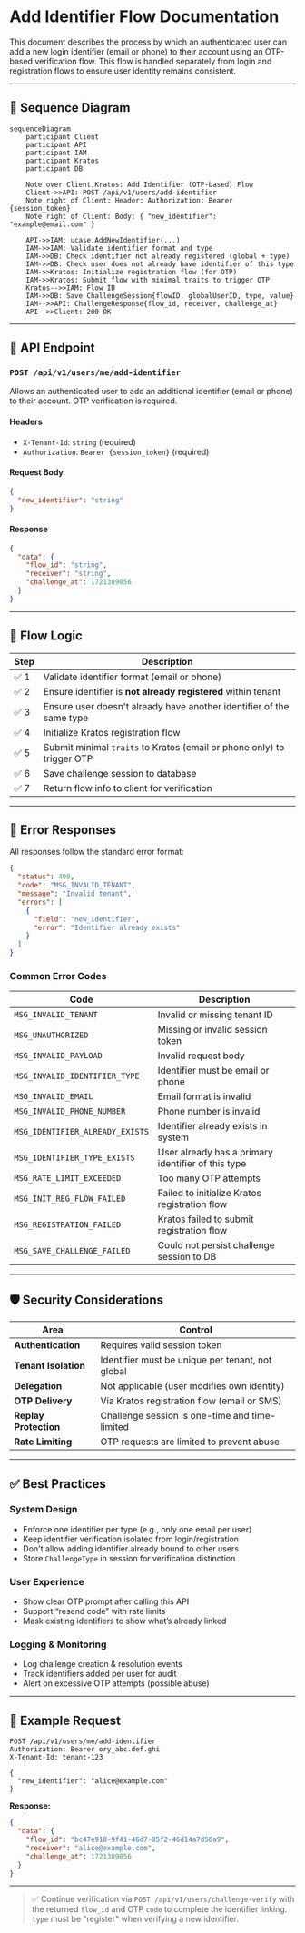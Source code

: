 
# Add Identifier Flow Documentation

This document describes the process by which an authenticated user can add a new login identifier (email or phone) to their account using an OTP-based verification flow. This flow is handled separately from login and registration flows to ensure user identity remains consistent.

---

## 🔁 Sequence Diagram

```mermaid
sequenceDiagram
    participant Client
    participant API
    participant IAM
    participant Kratos
    participant DB

    Note over Client,Kratos: Add Identifier (OTP-based) Flow
    Client->>API: POST /api/v1/users/add-identifier
    Note right of Client: Header: Authorization: Bearer {session_token}
    Note right of Client: Body: { "new_identifier": "example@email.com" }

    API->>IAM: ucase.AddNewIdentifier(...)
    IAM->>IAM: Validate identifier format and type
    IAM->>DB: Check identifier not already registered (global + type)
    IAM->>DB: Check user does not already have identifier of this type
    IAM->>Kratos: Initialize registration flow (for OTP)
    IAM->>Kratos: Submit flow with minimal traits to trigger OTP
    Kratos-->>IAM: Flow ID
    IAM->>DB: Save ChallengeSession{flowID, globalUserID, type, value}
    IAM-->>API: ChallengeResponse{flow_id, receiver, challenge_at}
    API-->>Client: 200 OK
```

---

## 🧩 API Endpoint

### `POST /api/v1/users/me/add-identifier`

Allows an authenticated user to add an additional identifier (email or phone) to their account. OTP verification is required.

#### Headers

- `X-Tenant-Id`: `string` (required)  
- `Authorization`: `Bearer {session_token}` (required)

#### Request Body

```json
{
  "new_identifier": "string"
}
```

#### Response

```json
{
  "data": {
    "flow_id": "string",
    "receiver": "string",
    "challenge_at": 1721309056
  }
}
```

---

## 🔐 Flow Logic

| Step | Description |
|------|-------------|
| ✅ 1 | Validate identifier format (email or phone) |
| ✅ 2 | Ensure identifier is **not already registered** within tenant |
| ✅ 3 | Ensure user doesn't already have another identifier of the same type |
| ✅ 4 | Initialize Kratos registration flow |
| ✅ 5 | Submit minimal `traits` to Kratos (email or phone only) to trigger OTP |
| ✅ 6 | Save challenge session to database |
| ✅ 7 | Return flow info to client for verification |

---

## 🚫 Error Responses

All responses follow the standard error format:

```json
{
  "status": 400,
  "code": "MSG_INVALID_TENANT",
  "message": "Invalid tenant",
  "errors": [
    {
      "field": "new_identifier",
      "error": "Identifier already exists"
    }
  ]
}
```

### Common Error Codes

| Code | Description |
|------|-------------|
| `MSG_INVALID_TENANT` | Invalid or missing tenant ID |
| `MSG_UNAUTHORIZED` | Missing or invalid session token |
| `MSG_INVALID_PAYLOAD` | Invalid request body |
| `MSG_INVALID_IDENTIFIER_TYPE` | Identifier must be email or phone |
| `MSG_INVALID_EMAIL` | Email format is invalid |
| `MSG_INVALID_PHONE_NUMBER` | Phone number is invalid |
| `MSG_IDENTIFIER_ALREADY_EXISTS` | Identifier already exists in system |
| `MSG_IDENTIFIER_TYPE_EXISTS` | User already has a primary identifier of this type |
| `MSG_RATE_LIMIT_EXCEEDED` | Too many OTP attempts |
| `MSG_INIT_REG_FLOW_FAILED` | Failed to initialize Kratos registration flow |
| `MSG_REGISTRATION_FAILED` | Kratos failed to submit registration flow |
| `MSG_SAVE_CHALLENGE_FAILED` | Could not persist challenge session to DB |

---

## 🛡️ Security Considerations

| Area | Control |
|------|---------|
| **Authentication** | Requires valid session token |
| **Tenant Isolation** | Identifier must be unique per tenant, not global |
| **Delegation** | Not applicable (user modifies own identity) |
| **OTP Delivery** | Via Kratos registration flow (email or SMS) |
| **Replay Protection** | Challenge session is one-time and time-limited |
| **Rate Limiting** | OTP requests are limited to prevent abuse |

---

## ✅ Best Practices

### System Design

- Enforce one identifier per type (e.g., only one email per user)
- Keep identifier verification isolated from login/registration
- Don't allow adding identifier already bound to other users
- Store `ChallengeType` in session for verification distinction

### User Experience

- Show clear OTP prompt after calling this API
- Support “resend code” with rate limits
- Mask existing identifiers to show what’s already linked

### Logging & Monitoring

- Log challenge creation & resolution events
- Track identifiers added per user for audit
- Alert on excessive OTP attempts (possible abuse)

---

## 🧪 Example Request

```http
POST /api/v1/users/me/add-identifier
Authorization: Bearer ory_abc.def.ghi
X-Tenant-Id: tenant-123

{
  "new_identifier": "alice@example.com"
}
```

**Response:**

```json
{
  "data": {
    "flow_id": "bc47e918-9f41-46d7-85f2-46d14a7d56a9",
    "receiver": "alice@example.com",
    "challenge_at": 1721309056
  }
}
```

---

> ✅ Continue verification via `POST /api/v1/users/challenge-verify` with the returned `flow_id` and OTP `code` to complete the identifier linking. `type` must be "register" when verifying a new identifier.
